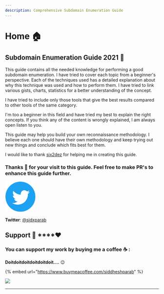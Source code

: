 ```yaml
---
description: Comprehensive Subdomain Enumeration Guide
---
```


# Home 🏠

## Subdomain Enumeration Guide 2021 📖 

This guide contains all the needed knowledge for performing a good subdomain enumeration. I have tried to cover each topic from a beginner's perspective. Each of the techniques used has a detailed explanation about why this technique was used and how to perform them. I have tried to link various gists, charts, statistics for a better understanding of the concept.

I have tried to include only those tools that give the best results compared to other tools of the same category.

I'm too a beginner in this field and have tried my best to explain the right concepts. If you think any of the content is wrongly explained, I am always open listen to you.

This guide may help you build your own reconnaissance methodology. I believe each one should have their own methodology and keep trying out new things and conclude which fits best for them. 

I would like to thank [six2dez](https://twitter.com/Six2dez1) for helping me in creating this guide. 

### **Thanks 🙏**  for your visit to this guide. Feel free to make PR's to enhance this guide further.

![](.gitbook/assets/twitter-logo.png)

**Twitter**: [@sidxparab](https://twitter.com/sidxparab)  


## Support 🙏 ****❤ 

### **You can support my work by buying me a coffee** ☕ **:**

**Doitdoitdoitdoitdoitdoit....** 😉 

{% embed url="https://www.buymeacoffee.com/siddheshparab" %}

![](https://media.giphy.com/media/TDQOtnWgsBx99cNoyH/giphy.gif)






****

